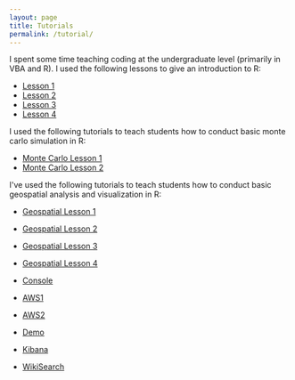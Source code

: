 ```yaml
---
layout: page
title: Tutorials
permalink: /tutorial/
---
```


I spent some time teaching coding at the undergraduate level (primarily in VBA and R).  I used the following lessons to give an introduction to R:


* [Lesson 1](https://dmbeskow.github.io/html/Lesson1.html)
* [Lesson 2](https://dmbeskow.github.io/html/Lesson2.html)
* [Lesson 3](https://dmbeskow.github.io/html/Lesson3.html)
* [Lesson 4](https://dmbeskow.github.io/html/Lesson4.html)

I used the following tutorials to teach students how to conduct basic monte carlo simulation in R:

* [Monte Carlo Lesson 1](https://dmbeskow.github.io/html/MonteCarloR1.html)
* [Monte Carlo Lesson 2](https://dmbeskow.github.io/html/MonteCarloR2.html)

I've used the following tutorials to teach students how to conduct basic geospatial analysis and visualization in R:

* [Geospatial Lesson 1](https://dmbeskow.github.io/html/geo1.html)
* [Geospatial Lesson 2](https://dmbeskow.github.io/html/geo2.html)
* [Geospatial Lesson 3](https://dmbeskow.github.io/html/geo3.html)
* [Geospatial Lesson 4](https://dmbeskow.github.io/html/geo4.html)


* [Console](https://027516788059.signin.aws.amazon.com/console)
* [AWS1](http://ec2-184-72-108-169.compute-1.amazonaws.com/)
* [AWS2](http://ec2-52-87-239-129.compute-1.amazonaws.com/)
* [Demo](http://ec2-54-175-119-249.compute-1.amazonaws.com/)
* [Kibana](http://ec2-54-80-176-238.compute-1.amazonaws.com/)
* [WikiSearch](http://ec2-54-175-119-249.compute-1.amazonaws.com/shiny/rstudio/geoSearchWiki/)
